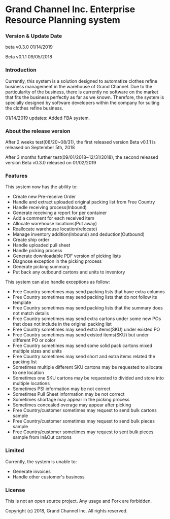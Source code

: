 # Grand Channel Inc. Enterprise Resource Planning system

### Version & Update Date
beta v0.3.0 01/14/2019

Beta v0.1.1 09/05/2018

### Introduction
Currently, this system is a solution designed to automatize clothes refine business management in the warehouse of Grand Channel. Due to the particularity of the business, there is currently no software on the market that fits the business perfectly as far as we known. Therefore, the system is specially designed by software developers within the company for suiting the clothes refine business.

01/14/2019 updates: Added FBA system.

### About the release version
After 2 weeks test(08/20~08/31), the first released version Beta v0.1.1 is released on September 5th, 2018

After 3 months further test(09/01/2018~12/31/2018), the second released version Beta v0.3.0 released on 01/02/2019

### Features
This system now has the ability to:
- Create new Pre-receive Order
- Handle and extract uploaded original packing list from Free Country
- Handle receiving process(Inbound)
- Generate receiving a report for per container
- Add a comment for each received item
- Allocate warehouse locations(Put away)
- Reallocate warehouse location(relocate)
- Manage inventory addition(Inbound) and deduction(Outbound)
- Create ship order
- Handle uploaded pull sheet
- Handle picking process
- Generate downloadable PDF version of picking lists
- Diagnose exception in the picking process 
- Generate picking summary
- Put back any outbound cartons and units to inventory

This system can also handle exceptions as follow:
- Free Country sometimes may send packing lists that have extra columns
- Free Country sometimes may send packing lists that do not follow its template
- Free Country sometimes may send packing lists that the summary does not match details
- Free Country sometimes may send extra cartons under some new POs that does not include in the original packing list
- Free Country sometimes may send extra items(SKU) under existed PO
- Free Country sometimes may send existed items(SKU) but under different PO or color
- Free Country sometimes may send some solid pack cartons mixed multiple sizes and units
- Free Country sometimes may send short and extra items related the packing list
- Sometimes multiple different SKU cartons may be requested to allocate to one location
- Sometimes one SKU cartons may be requested to divided and store into multiple locations
- Sometimes PSI information may be not correct
- Sometimes Pull Sheet information may be not correct
- Sometimes shortage may appear in the picking process
- Sometimes concealed overage may appear after picking
- Free Country/customer sometimes may request to send bulk cartons sample
- Free Country/customer sometimes may request to send bulk pieces sample
- Free Country/customer sometimes may request to sent bulk pieces sample from In&Out cartons

### Limited
Currently, the system is unable to:
- Generate invoices
- Handle other customer's business

### License
This is not an open source project. Any usage and Fork are forbidden.

Copyright (c) 2018, Grand Channel Inc. All rights reserved.

